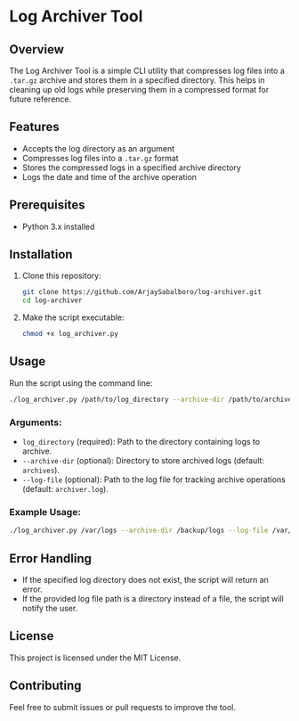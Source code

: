 # Log Archiver Tool

## Overview
The Log Archiver Tool is a simple CLI utility that compresses log files into a `.tar.gz` archive and stores them in a specified directory. This helps in cleaning up old logs while preserving them in a compressed format for future reference.

## Features
- Accepts the log directory as an argument
- Compresses log files into a `.tar.gz` format
- Stores the compressed logs in a specified archive directory
- Logs the date and time of the archive operation

## Prerequisites
- Python 3.x installed

## Installation
1. Clone this repository:
   ```bash
   git clone https://github.com/ArjaySabalboro/log-archiver.git
   cd log-archiver
   ```
2. Make the script executable:
   ```bash
   chmod +x log_archiver.py
   ```

## Usage
Run the script using the command line:
```bash
./log_archiver.py /path/to/log_directory --archive-dir /path/to/archive_directory --log-file /path/to/log_file.log
```

### Arguments:
- `log_directory` (required): Path to the directory containing logs to archive.
- `--archive-dir` (optional): Directory to store archived logs (default: `archives`).
- `--log-file` (optional): Path to the log file for tracking archive operations (default: `archiver.log`).

### Example Usage:
```bash
./log_archiver.py /var/logs --archive-dir /backup/logs --log-file /var/logs/archiver.log
```

## Error Handling
- If the specified log directory does not exist, the script will return an error.
- If the provided log file path is a directory instead of a file, the script will notify the user.

## License
This project is licensed under the MIT License.

## Contributing
Feel free to submit issues or pull requests to improve the tool.

